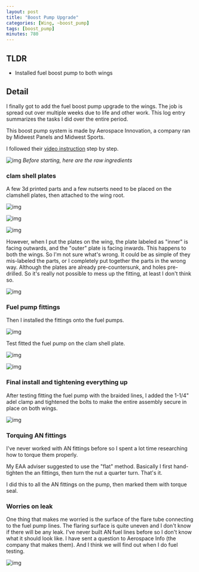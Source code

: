 ```yaml
---
layout: post
title: "Boost Pump Upgrade"
categories: [Wing, ~boost_pump]
tags: [boost_pump]
minutes: 780
---
```


## TLDR

- Installed fuel boost pump to both wings

## Detail

I finally got to add the fuel boost pump upgrade to the wings. The job is spread out over multiple weeks due to life and other work. This log entry summarizes the tasks I did over the entire period.

This boost pump system is made by Aerospace Innovation, a company ran by Midwest Panels and Midwest Sports.

I followed their [video instruction](https://www.youtube.com/watch?v=7pdvVVJbmzQ&list=PLct-i1ThgHWcq5qc3sLU2xv5L7V3TT0Ud) step by step.

![img](https://lh3.googleusercontent.com/pw/AP1GczOfpWCmMs6Y7wQ5ayoafBdvGUSHi5kQnXjc9u-aWCmJDpGaMDwBsokJxnINyQ5sM4sq06tznP-mSlGl6wyQNBb0Jqv_P6fwWAjfhvZwq5gBhacfrj0nW-T8e2kgKhRuIEXzdqnQp65rLoXeIyE2rUqiRg=w2274-h1712-s-no-gm?authuser=0)
_Before starting, here are the raw ingredients_

### clam shell plates

A few 3d printed parts and a few nutserts need to be placed on the clamshell plates, then attached to the wing root.

![img](https://lh3.googleusercontent.com/pw/AP1GczN3fXQSSFAala1giSHqKD3BnerVF4nTOq7w8OwjwxFNpm-LD5vNDoQH9C8vzoce9J8sEUM-ysw_s-z30Ft8cZE8TDKvhmYKw3qMZIztTdcn3asFHEAyQtWmOKFsWK5c5Lq5Gpzpiru3tLxlo10qpFK1nQ=w1290-h1712-s-no-gm?authuser=0)

![img](https://lh3.googleusercontent.com/pw/AP1GczNtwwdTAfsZyFirsTbPfTuybEFzVl0D9zPB62wn0rB6N3EDAvpCoVycyWEPf5uGST0_A4FrITjDVc0O3P1UNwJfbilWg1SVE8K6AMmBfppbQamSXIBLKwTICDreTrWNporvxRJhKIxYm-yW3b1IKN-ggw=w2274-h1712-s-no-gm?authuser=0)

![img](https://lh3.googleusercontent.com/pw/AP1GczP2WjnX9ZOh9bjEwgbpP4zHdKaBNpaGx-vB2FTYV6JvjJaXvgztJs2gc862F07TYu-gh0P9tsXt2i-Noz3CV2OJX-j7mcdY9Lwjk8MSoIQMHNjhc9p2o7lTc_3UTENtd38CpuAm5bNgHaNVGsBtfWwXtQ=w2274-h1712-s-no-gm?authuser=0)

However, when I put the plates on the wing, the plate labeled as "inner" is facing outwards, and the "outer" plate is facing inwards. This happens to both the wings. So I'm not sure what's wrong. It could be as simple of they mis-labeled the parts, or I completely put together the parts in the wrong way. Although the plates are already pre-countersunk, and holes pre-drilled. So it's really not possible to mess up the fitting, at least I don't think so.

![img](https://lh3.googleusercontent.com/pw/AP1GczOSHXcS_UKjKevJrc5WG3ln-scqeunl0gQxjsG3fMMtgfJC3odT30-H5Bsu1V5Kb-IHoTPyWbPHVKXYiwHcqmuHZQjfxLZkR_tDpy2J9Wq4cn7F2ufYTCAQLp7TJ3HOfkzePnOT5w-ZcjHMZuvT4KkZyg=w2274-h1712-s-no-gm?authuser=0)

### Fuel pump fittings

Then I installed the fittings onto the fuel pumps.

![img](https://lh3.googleusercontent.com/pw/AP1GczOvF-QtVS1upHtQsGuTGnFJoRqNOFtuIba3UuR6Vtyaz4LMtUqYTvk2qr_29s0dZnoOziXSjP-OzK-ZV98c5s-FoWCEHg-36sUhGAeaf7YubUw0w7oS4dBt3TIWY2ESpiT1OZ4hUDsLObCoSsYr2LCZqQ=w2174-h2888-s-no-gm?authuser=0)

Test fitted the fuel pump on the clam shell plate.

![img](https://lh3.googleusercontent.com/pw/AP1GczPZhxaWqz7tMeSh9GHQ60OUy2gHGOHdf8HVVj7kIJb3fRdNAinHDhXyaTOFbkNMnaBjsvyye-gZgH4oIeMXgoaRLyNEunKaiqF6RAwkpjvryH5UiOQWEanpphQrqQ_zEQ_8camZf2ZXLjqrYDEcMF2InA=w3836-h2888-s-no-gm?authuser=0)

![img](https://lh3.googleusercontent.com/pw/AP1GczPuR8IO_-DsrPOM-QYbkTFTpIYELnavqk31xY6P0IMa1Ki1eflOFXqxoqO8RHrGHSeoiyYlpJuCe0MCKX67PHZBOE89MRaM2mYUAGHpVLmYqyv71tDuNWlBE4YDNuwVTfIdcZsKBkX5UDp9e34_VS-IWQ=w3836-h2888-s-no-gm?authuser=0)

### Final install and tightening everything up

After testing fitting the fuel pump with the braided lines, I added the 1-1/4" adel clamp and tightened the bolts to make the entire assembly secure in place on both wings.

![img](https://lh3.googleusercontent.com/pw/AP1GczO_lzgq92S1kuEWvGUjS7RnePkWHWQoBmIaEXcNe5Et-qxbV0itAlWTBiu1vjNzRX-g5f93EOUM3ebzpqdiPVoeFPuxiUXU2TA1LqF8TRlhzNt4OjInJIidSAHLmzSp833ZdvY9PGX4vj9T2kG2ACg7ng=w2174-h2888-s-no-gm?authuser=0)

### Torquing AN fittings

I've never worked with AN fittings before so I spent a lot time researching how to torque them properly.

My EAA adviser suggested to use the "flat" method. Basically I first hand-tighten the an fittings, then turn the nut a quarter turn. That's it.

I did this to all the AN fittings on the pump, then marked them with torque seal.

### Worries on leak

One thing that makes me worried is the surface of the flare tube connecting to the fuel pump lines. The flaring surface is quite uneven and I don't know if there will be any leak. I've never built AN fuel lines before so I don't know what it should look like. I have sent a question to Aerospace Info (the company that makes them). And I think we will find out when I do fuel testing.

![img](https://lh3.googleusercontent.com/pw/AP1GczN55fbqO4YVs-772P3YvAgXbVKC53ZUK7eAzD3iGbguSNXl3CNucXuCUDbnhExJ8LIKDiNly-FQZl45cx3zztn7XrH-nGNr8IOY9MwztOhZdNTO46VgXJaMsicmeneGrtIyGku6cDBQNH_asIVZdi82QA=w2174-h2888-s-no-gm?authuser=0)
